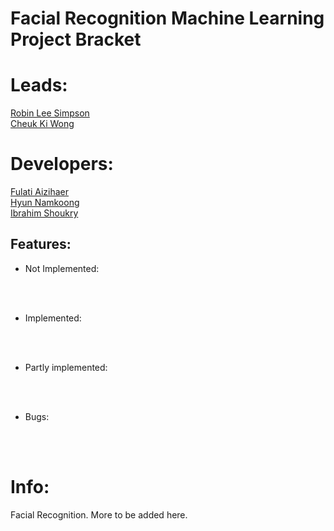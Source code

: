 
# Facial Recognition Machine Learning Project Bracket

# Leads:
<ins> Robin Lee Simpson </ins><br />
<ins> Cheuk Ki Wong </ins><br />
# Developers:
<ins> Fulati Aizihaer </ins><br />
<ins> Hyun Namkoong </ins><br />
<ins> Ibrahim Shoukry </ins><br />

## Features:

- Not Implemented:


<br><br>

- Implemented:


<br><br>

- Partly implemented:


<br><br>

- Bugs:


<br><br>

# Info:

Facial Recognition. More to be added here.
